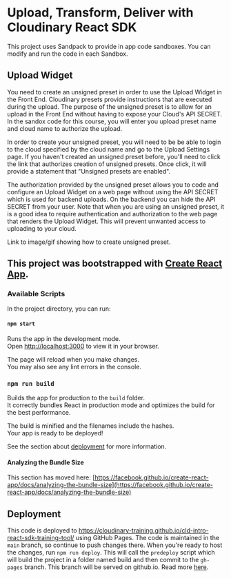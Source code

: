 # Upload, Transform, Deliver with Cloudinary React SDK

This project uses Sandpack to provide in app code sandboxes.  You can modify and run the code in each Sandbox. 

## Upload Widget

You need to create an unsigned preset in order to use the Upload Widget in the Front End.  Cloudinary presets provide instructions that are executed during the upload.  The purpose of the unsigned preset is to allow for an upload in the Front End without having to expose your Cloud's API SECRET.  In the sandox code for this course, you will enter you upload preset name and cloud name to authorize the upload.

In order to create your unsigned preset, you will need to be be able to login to the cloud specified by the cloud name and go to the Upload Settings page.   If you haven't created an unsigned preset before, you'll need to click the link that authorizes creation of unsigned presets.  Once click, it will provide a statement that "Unsigned presets are enabled".  

The authorization provided by the unsigned preset allows you to code and configure an Upload Widget on a web page without using the API SECRET which is used for backend uploads.  On the backend you can hide the API SECRET from your user.  Note that when you are using an unsigned preset, it is a good idea to require authentication and authorization to the web page that renders the Upload Widget.  This will prevent unwanted access to uploading to your cloud. 

Link to image/gif showing how to create unsigned preset.

## This project was bootstrapped with [Create React App](https://github.com/facebook/create-react-app).

### Available Scripts

In the project directory, you can run:

#### `npm start`

Runs the app in the development mode.\
Open [http://localhost:3000](http://localhost:3000) to view it in your browser.

The page will reload when you make changes.\
You may also see any lint errors in the console.


### `npm run build`

Builds the app for production to the `build` folder.\
It correctly bundles React in production mode and optimizes the build for the best performance.

The build is minified and the filenames include the hashes.\
Your app is ready to be deployed!

See the section about [deployment](https://facebook.github.io/create-react-app/docs/deployment) for more information.

#### Analyzing the Bundle Size

This section has moved here: [https://facebook.github.io/create-react-app/docs/analyzing-the-bundle-size](https://facebook.github.io/create-react-app/docs/analyzing-the-bundle-size)


## Deployment
This code is deployed to https://cloudinary-training.github.io/cld-intro-react-sdk-training-tool/ using GitHub Pages.
The code is maintained in the `main` branch, so continue to push changes there.  When you're ready to host the changes, run `npm run deploy`.  This will call the `predeploy` script which will build the project in a folder named build and then commit to the `gh-pages` branch.  This branch will be served on github.io. 
Read more [here](https://github.com/gitname/react-gh-pages).